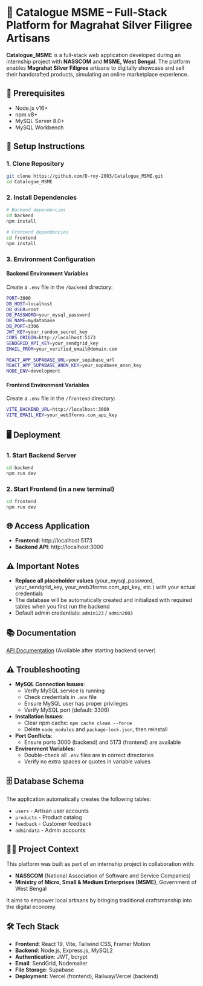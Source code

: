 # 🧵 Catalogue MSME – Full-Stack Platform for Magrahat Silver Filigree Artisans

**Catalogue_MSME** is a full-stack web application developed during an internship project with **NASSCOM** and **MSME, West Bengal**. The platform enables **Magrahat Silver Filigree** artisans to digitally showcase and sell their handcrafted products, simulating an online marketplace experience.

## 🚀 Prerequisites

- Node.js v16+
- npm v8+
- MySQL Server 8.0+
- MySQL Workbench

## 🔧 Setup Instructions

### 1. Clone Repository
```bash
git clone https://github.com/D-roy-2003/Catalogue_MSME.git
cd Catalogue_MSME
```

### 2. Install Dependencies
```bash
# Backend dependencies
cd backend
npm install

# Frontend dependencies
cd frontend
npm install
```

### 3. Environment Configuration

#### Backend Environment Variables
Create a `.env` file in the `/backend` directory:
```bash
PORT=3000
DB_HOST=localhost
DB_USER=root
DB_PASSWORD=your_mysql_password
DB_NAME=mydatabase
DB_PORT=3306
JWT_KEY=your_random_secret_key
CORS_ORIGIN=http://localhost:5173
SENDGRID_API_KEY=your_sendgrid_key
EMAIL_FROM=your_verified_email@domain.com

REACT_APP_SUPABASE_URL=your_supabase_url
REACT_APP_SUPABASE_ANON_KEY=your_supabase_anon_key
NODE_ENV=development
```

#### Frontend Environment Variables
Create a `.env` file in the `/frontend` directory:
```bash
VITE_BACKEND_URL=http://localhost:3000
VITE_EMAIL_KEY=your_web3forms.com_api_key
```

## 🖥️ Deployment

### 1. Start Backend Server
```bash
cd backend
npm run dev
```

### 2. Start Frontend (in a new terminal)
```bash
cd frontend
npm run dev
```

## 🌐 Access Application
- **Frontend**: http://localhost:5173
- **Backend API**: http://localhost:3000

## ⚠️ Important Notes
- **Replace all placeholder values** (your_mysql_password, your_sendgrid_key, your_web3forms.com_api_key, etc.) with your actual credentials
- The database will be automatically created and initialized with required tables when you first run the backend
- Default admin credentials: `admin123` / `admin2003`

## 📚 Documentation
[API Documentation](http://localhost:3000) (Available after starting backend server)

## ⚠️ Troubleshooting
- **MySQL Connection Issues**:
  - Verify MySQL service is running
  - Check credentials in `.env` file
  - Ensure MySQL user has proper privileges
  - Verify MySQL port (default: 3306)
- **Installation Issues**:
  - Clear npm cache: `npm cache clean --force`
  - Delete `node_modules` and `package-lock.json`, then reinstall
- **Port Conflicts**:
  - Ensure ports 3000 (backend) and 5173 (frontend) are available
- **Environment Variables**:
  - Double-check all `.env` files are in correct directories
  - Verify no extra spaces or quotes in variable values

## 🗄️ Database Schema
The application automatically creates the following tables:
- `users` - Artisan user accounts
- `products` - Product catalog
- `feedback` - Customer feedback
- `admindata` - Admin accounts

## 👨‍💼 Project Context
This platform was built as part of an internship project in collaboration with:
- **NASSCOM** (National Association of Software and Service Companies)
- **Ministry of Micro, Small & Medium Enterprises (MSME)**, Government of West Bengal

It aims to empower local artisans by bringing traditional craftsmanship into the digital economy.

## 🛠️ Tech Stack
- **Frontend**: React 19, Vite, Tailwind CSS, Framer Motion
- **Backend**: Node.js, Express.js, MySQL2
- **Authentication**: JWT, bcrypt
- **Email**: SendGrid, Nodemailer
- **File Storage**: Supabase
- **Deployment**: Vercel (frontend), Railway/Vercel (backend)

